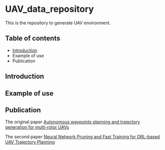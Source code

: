 # UAV_data_repository
This is the repository to generate UAV environment.

## Table of contents
- [Introduction](##Introduction)
- Example of use
- Publication
## Introduction
## Example of use
## Publication


The original paper [Autonomous waypoints planning and trajectory generation for multi-rotor UAVs](https://dl.acm.org/doi/abs/10.1145/3313151.3313163)

The second paper [Neural Network Pruning and Fast Training for DRL-based UAV Trajectory Planning](https://ieeexplore.ieee.org/abstract/document/9712561)

